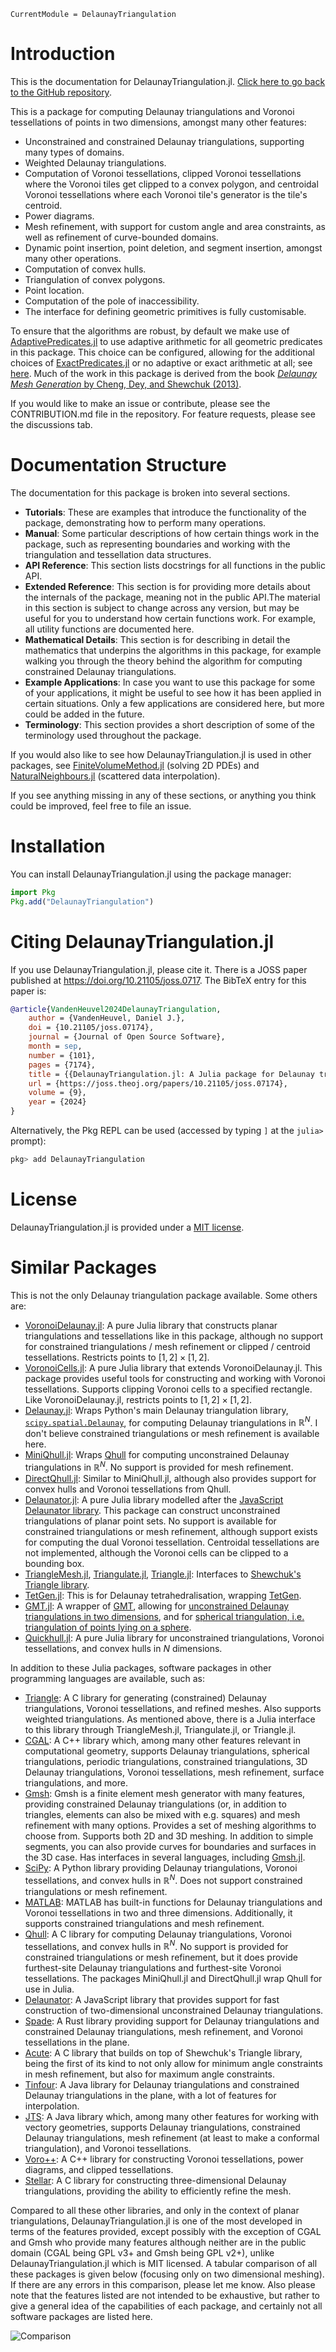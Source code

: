 ```@meta
CurrentModule = DelaunayTriangulation
```

# Introduction 

This is the documentation for DelaunayTriangulation.jl. [Click here to go back to the GitHub repository](https://github.com/JuliaGeometry/DelaunayTriangulation.jl).

This is a package for computing Delaunay triangulations and Voronoi tessellations of points in two dimensions, amongst many other features:

- Unconstrained and constrained Delaunay triangulations, supporting many types of domains.
- Weighted Delaunay triangulations.
- Computation of Voronoi tessellations, clipped Voronoi tessellations where the Voronoi tiles get clipped to a convex polygon, and centroidal Voronoi tessellations where each Voronoi tile's generator is the tile's centroid.
- Power diagrams.
- Mesh refinement, with support for custom angle and area constraints, as well as refinement of curve-bounded domains.
- Dynamic point insertion, point deletion, and segment insertion, amongst many other operations.
- Computation of convex hulls.
- Triangulation of convex polygons.
- Point location.
- Computation of the pole of inaccessibility.
- The interface for defining geometric primitives is fully customisable.

To ensure that the algorithms are robust, by default we make use of [AdaptivePredicates.jl](https://github.com/JuliaGeometry/AdaptivePredicates.jl) to use 
adaptive arithmetic for all geometric predicates in this package. This choice can be configured, allowing for the additional choices of [ExactPredicates.jl](https://github.com/lairez/ExactPredicates.jl) or no adaptive or exact arithmetic at all; see [here](manual/predicate_kernels.md). Much of the work in this package is derived from the book [*Delaunay Mesh Generation* by Cheng, Dey, and Shewchuk (2013)](https://people.eecs.berkeley.edu/~jrs/meshbook.html).

If you would like to make an issue or contribute, please see the CONTRIBUTION.md file in the repository. For feature requests, please see the discussions tab.

# Documentation Structure 

The documentation for this package is broken into several sections.

- **Tutorials**: These are examples that introduce the functionality of the package, demonstrating how to perform many operations. 
- **Manual**: Some particular descriptions of how certain things work in the package, such as representing boundaries and working with the triangulation and tessellation data structures. 
- **API Reference**: This section lists docstrings for all functions in the public API.
- **Extended Reference**: This section is for providing more details about the internals of the package, meaning not in the public API.The material in this section is subject to change across any version, but may be useful for you to understand how certain functions work. For example, all utility functions are documented here.
- **Mathematical Details**: This section is for describing in detail the mathematics that underpins the algorithms in this package, for example walking you through the theory behind the algorithm for computing constrained Delaunay triangulations. 
- **Example Applications**: In case you want to use this package for some of your applications, it might be useful to see how it has been applied in certain situations. Only a few applications are considered here, but more could be added in the future.
- **Terminology**: This section provides a short description of some of the terminology used throughout the package.

If you would also like to see how DelaunayTriangulation.jl is used in other packages, see [FiniteVolumeMethod.jl](https://github.com/SciML/FiniteVolumeMethod.jl) (solving 2D PDEs) and [NaturalNeighbours.jl](https://github.com/DanielVandH/NaturalNeighbours.jl) (scattered data interpolation).

If you see anything missing in any of these sections, or anything you think could be improved, feel free to file an issue.

# Installation

You can install DelaunayTriangulation.jl using the package manager:

```julia
import Pkg 
Pkg.add("DelaunayTriangulation")
```

# Citing DelaunayTriangulation.jl

If you use DelaunayTriangulation.jl, please cite it. There is a JOSS paper published at https://doi.org/10.21105/joss.0717. The BibTeX entry for this paper is:

```bibtex
@article{VandenHeuvel2024DelaunayTriangulation,
    author = {VandenHeuvel, Daniel J.},
    doi = {10.21105/joss.07174},
    journal = {Journal of Open Source Software},
    month = sep,
    number = {101},
    pages = {7174},
    title = {{DelaunayTriangulation.jl: A Julia package for Delaunay triangulations and Voronoi tessellations in the plane}},
    url = {https://joss.theoj.org/papers/10.21105/joss.07174},
    volume = {9},
    year = {2024}
}
```

Alternatively, the Pkg REPL can be used (accessed by typing `]` at the `julia>` prompt):

```julia
pkg> add DelaunayTriangulation
```

# License 

DelaunayTriangulation.jl is provided under a [MIT license](https://github.com/JuliaGeometry/DelaunayTriangulation.jl/blob/main/LICENSE).

# Similar Packages

This is not the only Delaunay triangulation package available. Some others are:

- [VoronoiDelaunay.jl](https://github.com/JuliaGeometry/VoronoiDelaunay.jl): A pure Julia library that constructs planar triangulations and tessellations like in this package, although no support for constrained triangulations / mesh refinement or clipped / centroid tessellations. Restricts points to $[1, 2] \times [1, 2]$.
- [VoronoiCells.jl](https://github.com/JuliaGeometry/VoronoiCells.jl): A pure Julia library that extends VoronoiDelaunay.jl. This package provides useful tools for constructing and working with Voronoi tessellations. Supports clipping Voronoi cells to a specified rectangle. Like VoronoiDelaunay.jl, restricts points to $[1, 2] \times [1, 2]$.
- [Delaunay.jl](https://github.com/eschnett/Delaunay.jl): Wraps Python's main Delaunay triangulation library, [`scipy.spatial.Delaunay`](https://docs.scipy.org/doc/scipy/reference/generated/scipy.spatial.Delaunay.html), for computing Delaunay triangulations in $\mathbb R^N$. I don't believe constrained triangulations or mesh refinement is available here.
- [MiniQhull.jl](https://github.com/gridap/MiniQhull.jl): Wraps [Qhull](http://www.qhull.org/) for computing unconstrained Delaunay triangulations in $\mathbb R^N$. No support is provided for mesh refinement.
- [DirectQhull.jl](https://github.com/JuhaHeiskala/DirectQhull.jl/): Similar to MiniQhull.jl, although also provides support for convex hulls and Voronoi tessellations from Qhull.
- [Delaunator.jl](https://github.com/JuliaGeometry/Delaunator.jl): A pure Julia library modelled after the [JavaScript Delaunator library](https://github.com/mapbox/delaunator). This package can construct unconstrained triangulations of planar point sets. No support is available for constrained triangulations or mesh refinement, although support exists for computing the dual Voronoi tessellation. Centroidal tessellations are not implemented, although the Voronoi cells can be clipped to a bounding box. 
- [TriangleMesh.jl](https://github.com/konsim83/TriangleMesh.jl), [Triangulate.jl](https://github.com/JuliaGeometry/Triangulate.jl), [Triangle.jl](https://github.com/cvdlab/Triangle.jl): Interfaces to [Shewchuk's Triangle library](https://www.cs.cmu.edu/~quake/triangle.html).
- [TetGen.jl](https://github.com/JuliaGeometry/TetGen.jl): This is for Delaunay tetrahedralisation, wrapping [TetGen](https://wias-berlin.de/software/index.jsp?id=TetGen).
- [GMT.jl](https://github.com/GenericMappingTools/GMT.jl): A wrapper of [GMT](https://github.com/GenericMappingTools/gmt), allowing for [unconstrained Delaunay triangulations in two dimensions](https://www.generic-mapping-tools.org/GMTjl_doc/documentation/modules/triangulate/index.html#triangulate), and for [spherical triangulation, i.e. triangulation of points lying on a sphere](https://www.generic-mapping-tools.org/GMTjl_doc/documentation/modules/sphtriangulate/index.html#sphtriangulate).
- [Quickhull.jl](https://github.com/augustt198/Quickhull.jl): A pure Julia library for unconstrained triangulations, Voronoi tessellations, and convex hulls in $N$ dimensions.

In addition to these Julia packages, software packages in other programming languages are available, such as:

- [Triangle](https://www.cs.cmu.edu/~quake/triangle.html): A C library for generating (constrained) Delaunay triangulations, Voronoi tessellations, and refined meshes. Also supports weighted triangulations. As mentioned above, there is a Julia interface to this library through TriangleMesh.jl, Triangulate.jl, or Triangle.jl. 
- [CGAL](https://www.cgal.org/): A C++ library which, among many other features relevant in computational geometry, supports Delaunay triangulations, spherical triangulations, periodic triangulations, constrained triangulations, 3D Delaunay triangulations, Voronoi tessellations, mesh refinement, surface triangulations, and more.
- [Gmsh](https://gmsh.info/): Gmsh is a finite element mesh generator with many features, providing constrained Delaunay triangulations (or, in addition to triangles, elements can also be mixed with e.g. squares) and mesh refinement with many options. Provides a set of meshing algorithms to choose from. Supports both 2D and 3D meshing. In addition to simple segments, you can also provide curves for boundaries and surfaces in the 3D case. Has interfaces in several languages, including [Gmsh.jl](https://github.com/JuliaFEM/Gmsh.jl).
- [SciPy](https://docs.scipy.org/doc/scipy/tutorial/spatial.html): A Python library providing Delaunay triangulations, Voronoi tessellations, and convex hulls in $\mathbb R^N$. Does not support constrained triangulations or mesh refinement.
- [MATLAB](https://uk.mathworks.com/help/matlab/computational-geometry.html?s_tid=CRUX_lftnav): MATLAB has built-in functions for Delaunay triangulations and Voronoi tessellations in two and three dimensions. Additionally, it supports constrained triangulations and mesh refinement.
- [Qhull](http://www.qhull.org/): A C library for computing Delaunay triangulations, Voronoi tessellations, and convex hulls in $\mathbb R^N$. No support is provided for constrained triangulations or mesh refinement, but it does provide furthest-site Delaunay triangulations and furthest-site Voronoi tessellations. The packages MiniQhull.jl and DirectQhull.jl wrap Qhull for use in Julia.
- [Delaunator](https://github.com/mapbox/delaunator): A JavaScript library that provides support for fast construction of two-dimensional unconstrained Delaunay triangulations.
- [Spade](https://github.com/Stoeoef/spade): A Rust library providing support for Delaunay triangulations and constrained Delaunay triangulations, mesh refinement, and Voronoi tessellations in the plane. 
- [Acute](https://www.cise.ufl.edu/~ungor/aCute/index.html): A C library that builds on top of Shewchuk's Triangle library, being the first of its kind to not only allow for minimum angle constraints in mesh refinement, but also for maximum angle constraints.
- [Tinfour](https://github.com/gwlucastrig/Tinfour): A Java library for Delaunay triangulations and constrained Delaunay triangulations in the plane, with a lot of features for interpolation.
- [JTS](https://github.com/locationtech/jts): A Java library which, among many other features for working with vectory geometries, supports Delaunay triangulations, constrained Delaunay triangulations, mesh refinement (at least to make a conformal triangulation), and Voronoi tessellations.
- [Voro++](https://math.lbl.gov/voro++/): A C++ library for constructing Voronoi tessellations, power diagrams, and clipped tessellations. 
- [Stellar](https://people.eecs.berkeley.edu/~jrs/stellar/): A C library for constructing three-dimensional Delaunay triangulations, providing the ability to efficiently refine the mesh.

Compared to all these other libraries, and only in the context of planar triangulations, DelaunayTriangulation.jl is one of the most developed in terms of the features provided, except possibly with the exception of CGAL and Gmsh who provide many features although neither are in the public domain (CGAL being GPL v3+ and Gmsh being GPL v2+), unlike DelaunayTriangulation.jl which is MIT licensed. A tabular comparison of all these packages is given below (focusing only on two dimensional meshing). If there are any errors in this comparison, please let me know. Also please note that the features listed are not intended to be exhaustive, but rather to give a general idea of the capabilities of each package, and certainly not all software packages are listed here. 

![Comparison](softwarecomparisonc.png)